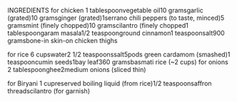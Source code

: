INGREDIENTS
for chicken
1 tablespoonvegetable oil10 gramsgarlic (grated)10 gramsginger (grated)1serrano chili peppers (to taste, minced)5 gramsmint (finely chopped)10 gramscilantro (finely chopped1 tablespoongaram masala1/2 teaspoonground cinnamon1 teaspoonsalt900 gramsbone-in skin-on chicken thighs

for rice
6 cupswater2 1/2 teaspoonssalt5pods green cardamom (smashed)1 teaspooncumin seeds1bay leaf360 gramsbasmati rice (~2 cups)
for onions
2 tablespoonghee2medium onions (sliced thin)

for Biryani
1 cupreserved boiling liquid (from rice)1/2 teaspoonsaffron threadscilantro (for garnish)